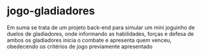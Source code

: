 # jogo-gladiadores
Em suma se trata de um projeto back-end para simular um mini joguinho de duelos de gladiadores, onde informando as habilidades, forças e defesa de ambos os gladiadores inicia o combate e apresenta quem venceu, obedecendo os critérios de jogo previamente apresentado
